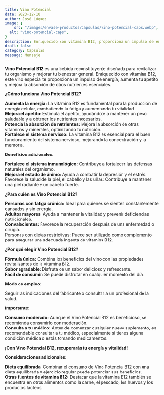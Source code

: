 ```yaml
---
title: Vino Potencial
date: 2023-12-10
author: José Lúquez
image: {
 	src: "/images/envase-productos/capsulas/vino-potencial-caps.webp",
  alt: "vino-potencial-caps",
}
description: Enriquecido con vitamina B12, proporciona un impulso de energía, aumenta tu apetito y mejora la absorción de nutrientes esenciales
draft: false
category: Capsulas
message: Mensaje
---
```



**Vino Potencial B12** es una bebida reconstituyente diseñada para revitalizar tu organismo y mejorar tu bienestar general. Enriquecido con vitamina B12, este vino especial te proporciona un impulso de energía, aumenta tu apetito y mejora la absorción de otros nutrientes esenciales.

**¿Cómo funciona Vino Potencial B12?**

**Aumenta la energía:** La vitamina B12 es fundamental para la producción de energía celular, combatiendo la fatiga y aumentando tu vitalidad.   
**Mejora el apetito:** Estimula el apetito, ayudándote a mantener un peso saludable y a obtener los nutrientes necesarios.   
**Potencia la absorción de nutrientes:** Mejora la absorción de otras vitaminas y minerales, optimizando tu nutrición.   
**Fortalece el sistema nervioso:** La vitamina B12 es esencial para el buen funcionamiento del sistema nervioso, mejorando la concentración y la memoria.   

**Beneficios adicionales:**

**Fortalece el sistema inmunológico:** Contribuye a fortalecer las defensas naturales del organismo.   
**Mejora el estado de ánimo:** Ayuda a combatir la depresión y el estrés.   
Favorece la salud de la piel, el cabello y las uñas: Contribuye a mantener una piel radiante y un cabello fuerte.

**¿Para quién es Vino Potencial B12?**

**Personas con fatiga crónica:** Ideal para quienes se sienten constantemente cansados y sin energía.   
**Adultos mayores:** Ayuda a mantener la vitalidad y prevenir deficiencias nutricionales.   
**Convalecientes:** Favorece la recuperación después de una enfermedad o cirugía.   
Personas con dietas restrictivas: Puede ser utilizado como complemento para asegurar una adecuada ingesta de vitamina B12.

**¿Por qué elegir Vino Potencial B12?**

**Fórmula única:** Combina los beneficios del vino con las propiedades revitalizantes de la vitamina B12.   
**Sabor agradable:** Disfruta de un sabor delicioso y refrescante.   
**Fácil de consumir:** Se puede disfrutar en cualquier momento del día.   

**Modo de empleo:**

Seguir las indicaciones del fabricante o consultar a un profesional de la salud.

**Importante:**

**Consumo moderado:** Aunque el Vino Potencial B12 es beneficioso, se recomienda consumirlo con moderación.   
**Consulta a tu médico:** Antes de comenzar cualquier nuevo suplemento, es recomendable consultar a tu médico, especialmente si tienes alguna condición médica o estás tomando medicamentos.   

**¡Con Vino Potencial B12, recuperarás tu energía y vitalidad!**

**Consideraciones adicionales:**

**Dieta equilibrada:** Combinar el consumo de Vino Potencial B12 con una dieta equilibrada y ejercicio regular puede potenciar sus beneficios.   
**Otras fuentes de vitamina B12:** Destacar que la vitamina B12 también se encuentra en otros alimentos como la carne, el pescado, los huevos y los productos lácteos.   
